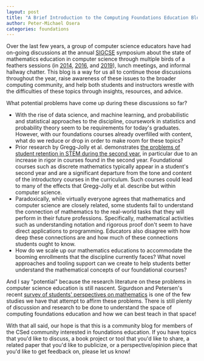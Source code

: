 ```yaml
---
layout: post
title: "A Brief Introduction to the Computing Foundations Education Blog"
author: Peter-Michael Osera
categories: foundations
---
```


Over the last few years, a group of computer science educators have had on-going discussions at the annual [SIGCSE](https://sigcse.org) symposium about the state of mathematics education in computer science through multiple birds of a feathers sessions (in [2014](https://dl.acm.org/citation.cfm?id=2544262), [2016](https://dl.acm.org/citation.cfm?id=2839509.2850491), and [2019](https://dl.acm.org/citation.cfm?id=3293748)), lunch meetings, and informal hallway chatter.  This blog is a way for us all to continue those discussions throughout the year, raise awareness of these issues to the broader computing community, and help both students and instructors wrestle with the difficulties of these topics through insights, resources, and advice.

What potential problems have come up during these discussions so far?

* With the rise of data science, and machine learning, and probabilistic and statistical approaches to the discipline, coursework in statistics and probability theory seem to be requirements for today's graduates.  However, with our foundations courses already overfilled with content, what do we reduce or drop in order to make room for these topics?
* Prior research by Gregg-Jolly et al. demonstrates [the problems of student retention in STEM during the second year](https://www.lifescied.org/doi/10.1187/cbe.16-01-0044), in particular due to an increase in rigor in courses found in the second year.  Foundational courses such as discrete mathematics typically appear in a student's second year and are a significant departure from the tone and content of the introductory courses in the curriculum.  Such courses could lead to many of the effects that Gregg-Jolly et al. describe but within computer science.
* Paradoxically, while virtually everyone agrees that mathematics and computer science are closely related, some students fail to understand the connection of mathematics to the real-world tasks that they will perform in their future professions.  Specifically, mathematical activities such as understanding notation and rigorous proof don't seem to have direct applications to programming.  Educators also disagree with how deep these connections are and how much of these connections students ought to know.
* How do we scale up our mathematics educations to accommodate the booming enrollments that the discipline currently faces?  What novel approaches and tooling support can we create to help students better understand the mathematical concepts of our foundational courses?

And I say "potential" because the research literature on these problems in computer science education is still nascent.  Sigurdson and Petersen's recent [survey of students' perspectives on mathematics](https://dl.acm.org/citation.cfm?id=3287416) is one of the few studies we have that attempt to affirm these problems.  There is still plenty of discussion and research to be done to understand the space of computing foundations education and how we can best teach in that space!

With that all said, our hope is that this is a community blog for members of the CSed community interested in foundations education.  If you have topics that you'd like to discuss, a book project or tool that you'd like to share, a related paper that you'd like to publicize, or a perspective/opinion piece that you'd like to get feedback on, please let us know!

